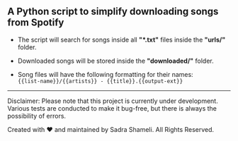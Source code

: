 ## A Python script to simplify downloading songs from Spotify

- The script will search for songs inside all **"\*.txt"** files inside the **"urls/"** folder.

- Downloaded songs will be stored inside the **"downloaded/"** folder.

- Song files will have the following formatting for their names:<br>
  `{{list-name}}/{{artists}} - {{title}}.{{output-ext}}`

---

Disclaimer: Please note that this project is currently under development. Various tests are conducted to make it bug-free, but there is always the possibility of errors.

Created with ♥ and maintained by Sadra Shameli. All Rights Reserved.
